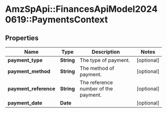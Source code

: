 # AmzSpApi::FinancesApiModel20240619::PaymentsContext

## Properties
Name | Type | Description | Notes
------------ | ------------- | ------------- | -------------
**payment_type** | **String** | The type of payment. | [optional] 
**payment_method** | **String** | The method of payment. | [optional] 
**payment_reference** | **String** | The reference number of the payment. | [optional] 
**payment_date** | **Date** |  | [optional] 

